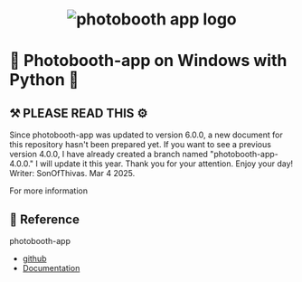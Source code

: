 <h1 align="center"><img src="https://raw.githubusercontent.com/photobooth-app/photobooth-app/main/assets/logo/logo-text-blue-transparent.png" alt="photobooth app logo" /></h1>

# 📸 Photobooth-app on Windows with Python 🐍

## ⚒️ PLEASE READ THIS ⚙️

Since photobooth-app was updated to version 6.0.0, a new document for this repository hasn't been prepared yet. If you want to see a previous version 4.0.0, I have already created a branch named "photobooth-app-4.0.0." I will update it this year. Thank you for your attention. Enjoy your day!
Writer: SonOfThivas. Mar 4 2025.

For more information

## 📖 Reference

photobooth-app

- [github](https://github.com/photobooth-app/photobooth-app.git)
- [Documentation](https://photobooth-app.org/)
